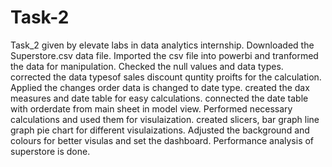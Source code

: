 # Task-2
Task_2 given by elevate labs in data analytics internship.
Downloaded the Superstore.csv data file.
Imported the csv file into powerbi and tranformed the data for manipulation.
Checked the null values and data types. corrected the data typesof sales discount quntity proifts for the calculation.
Applied the changes order data is changed to date type.
created the dax measures  and date table for easy calculations.
connected the date table with orderdate from main sheet in model view.
Performed necessary calculations and used them for visulaization.
created slicers, bar graph line graph pie chart for different visulaizations.
Adjusted the background and colours for better visulas and set the dashboard.
Performance analysis of superstore is done.
